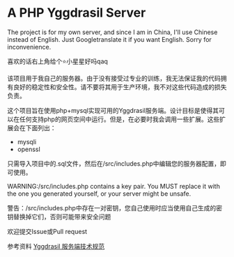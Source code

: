 # A PHP Yggdrasil Server

The project is for my own server, and since I am in China, I'll use Chinese instead of English. Just Googletranslate it if you want English. Sorry for inconvenience.

喜欢的话右上角给个⭐小星星好吗qaq

该项目用于我自己的服务器。由于没有接受过专业的训练，我无法保证我的代码拥有良好的稳定性和安全性。请不要将其用于生产环境，我不对这些代码造成的损失负责。

这个项目旨在使用php+mysql实现可用的Yggdrasil服务端。设计目标是使得其可以在任何支持php的网页空间中运行。但是，在必要时我会调用一些扩展。这些扩展会在下面列出：

- mysqli
- openssl

只需导入项目中的.sql文件，然后在/src/includes.php中编辑您的服务器配置，即可使用。

WARNING:/src/includes.php contains a key pair. You MUST replace it with the one you generated yourself, or your server might be unsafe.

警告：/src/includes.php中存在一对密钥，您自己使用时应当使用自己生成的密钥替换掉它们，否则可能带来安全问题

欢迎提交Issue或Pull request

参考资料
[Yggdrasil 服务端技术规范](https://github.com/yushijinhun/authlib-injector/wiki/Yggdrasil-%E6%9C%8D%E5%8A%A1%E7%AB%AF%E6%8A%80%E6%9C%AF%E8%A7%84%E8%8C%83)
